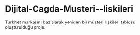 # Dijital-Cagda-Musteri--liskileri
TurkNet markasını baz alarak yeniden bir müşteri ilişkileri tablosu oluşturulduğu proje.
